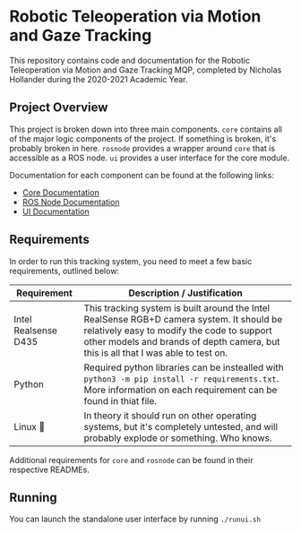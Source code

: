 # Robotic Teleoperation via Motion and Gaze Tracking

This repository contains code and documentation for the Robotic Teleoperation
via Motion and Gaze Tracking MQP, completed by Nicholas Hollander during the
2020-2021 Academic Year.

## Project Overview

This project is broken down into three main components. `core` contains all of
the major logic components of the project. If something is broken, it's probably
broken in here. `rosnode` provides a wrapper around `core` that is accessible as
a ROS node. `ui` provides a user interface for the core module.

Documentation for each component can be found at the following links:
 - [Core Documentation](./core/README.md)
 - [ROS Node Documentation](./rosnode/README.md)
 - [UI Documentation](./ui/README.md)

## Requirements

In order to run this tracking system, you need to meet a few basic requirements,
outlined below:

| Requirement          | Description / Justification
|----------------------|-----------------------------------------------|
| Intel Realsense D435 | This tracking system is built around the Intel RealSense RGB+D camera system. It should be relatively easy to modify the code to support other models and brands of depth camera, but this is all that I was able to test on. |
| Python | Required python libraries can be instealled with `python3 -m pip install -r requirements.txt`. More information on each requirement can be found in thiat file. |
| Linux 🐧 | In theory it should run on other operating systems, but it's completely untested, and will probably explode or something. Who knows.

Additional requirements for `core` and `rosnode` can be found in their
respective READMEs.

## Running

You can launch the standalone user interface by running `./runui.sh`